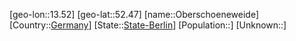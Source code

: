 ﻿---
location: [52.47,13.52]
type: City
tags:
- geo/City


SpocWebEntityId: 33044
isDeleted: false
confidential: public

---
[geo-lon::13.52]
[geo-lat::52.47]
[name::Oberschoeneweide]
[Country::[Germany](geo/Continent/Europe/Germany.md)]
[State::[State-Berlin](geo/Continent/Europe/Germany/State-Berlin.md)]
[Population::]
[Unknown::]

